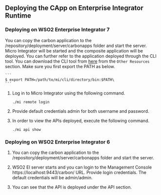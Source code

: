 ## Deploying the CApp on Enterprise Integrator Runtime
### Deploying on WSO2 Enterprise Integrator 7

You can copy the carbon application to the <PRODUCT-HOME>/repository/deployment/server/carbonapps folder and start the server. Micro Integrator will be started and the composite application will be deployed. You can further refer to the application deployed through the CLI tool. You can download the CLI tool from [here](https://wso2.com/integration/micro-integrator/) from the `Other Resources` section. Make sure you first export the PATH as below.

    ```
    $ export PATH=/path/to/mi/cli/directory/bin:$PATH\
    ```

1. Log in to Micro Integrator using the following command.

    ```
    ./mi remote login
    ```

2. Provide default credentials admin for both username and password.
3. In order to view the APIs deployed, execute the following command.

    ```
    ./mi api show
    ```

### Deploying on WSO2 Enterprise Integrator 6

1. You can copy the carbon application to the <PRODUCT-HOME>/repository/deployment/server/carbonapps folder and start the server. 

2. WSO2 EI server starts and you can login to the Management Console https://localhost:9443/carbon/ URL. Provide login credentials. The default credentials will be admin/admin. 

3. You can see that the API is deployed under the API section. 